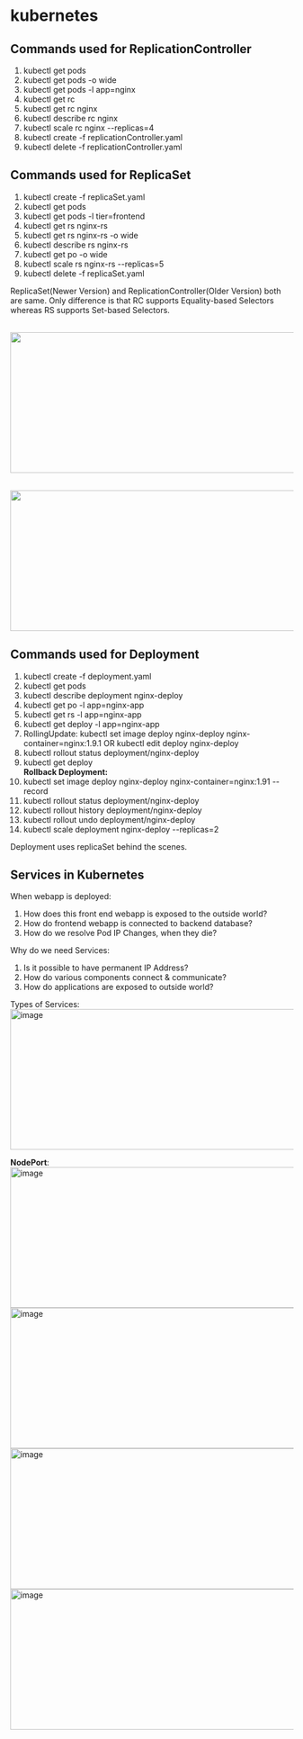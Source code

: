 # kubernetes

Commands used for ReplicationController
-----------------------------------------
1. kubectl get pods
2. kubectl get pods -o wide
3. kubectl get pods -l app=nginx
4. kubectl get rc
5. kubectl get rc nginx
6. kubectl describe rc nginx
7. kubectl scale rc nginx --replicas=4
8. kubectl create -f replicationController.yaml
9. kubectl delete -f replicationController.yaml

Commands used for ReplicaSet
----------------------------
1. kubectl create -f replicaSet.yaml
2. kubectl get pods
3. kubectl get pods -l tier=frontend
4. kubectl get rs nginx-rs
5. kubectl get rs nginx-rs -o wide
6. kubectl describe rs nginx-rs
7. kubectl get po -o wide
8. kubectl scale rs nginx-rs --replicas=5
9. kubectl delete -f replicaSet.yaml


ReplicaSet(Newer Version) and ReplicationController(Older Version) both are same. Only difference is that RC supports Equality-based Selectors whereas RS supports Set-based Selectors.

<br/><img width="750" height="250" src="https://user-images.githubusercontent.com/19406666/159111099-b74a46a1-8de7-453d-a2b3-bd3e43687769.png">

<br/><img width="750" height="250" src="https://user-images.githubusercontent.com/19406666/159111162-a2ae69ec-2ce9-4ee4-9c79-c0f62408f509.png">



Commands used for Deployment
----------------------------
1. kubectl create -f deployment.yaml
2. kubectl get pods
3. kubectl describe deployment nginx-deploy
4. kubectl get po -l app=nginx-app
5. kubectl get rs -l app=nginx-app
6. kubectl get deploy -l app=nginx-app
7. RollingUpdate: kubectl set image deploy nginx-deploy nginx-container=nginx:1.9.1  OR kubectl edit deploy nginx-deploy
8. kubectl rollout status deployment/nginx-deploy
9. kubectl get deploy
</br>**Rollback Deployment:**
11. kubectl set image deploy nginx-deploy nginx-container=nginx:1.91 --record
12. kubectl rollout status deployment/nginx-deploy
13. kubectl rollout history deployment/nginx-deploy
14. kubectl rollout undo deployment/nginx-deploy
15. kubectl scale deployment nginx-deploy --replicas=2

Deployment uses replicaSet behind the scenes.


Services in Kubernetes
----------------------------
When webapp is deployed:
1. How does this front end webapp is exposed to the outside world?
2. How do frontend webapp is connected to backend database?
3. How do we resolve Pod IP Changes, when they die?

Why do we need Services:
1. Is it possible to have permanent IP Address?
2. How do various components connect & communicate?
3. How do applications are exposed to outside world?

Types of Services:
<br/><img width="750" height="250" alt="image" src="https://user-images.githubusercontent.com/19406666/161389127-74269447-e852-4835-bea3-03cfdceaa7a8.png">

**NodePort**:
<br/><img width="550" height="250" alt="image" src="https://user-images.githubusercontent.com/19406666/161582426-a91ae33a-0805-49d9-98a7-422d5135cd57.png">
<br/><img width="750" height="250" alt="image" src="https://user-images.githubusercontent.com/19406666/161582739-485f8932-594d-491b-90f0-c9e4fa141b05.png">
<br/><img width="750" height="250" alt="image" src="https://user-images.githubusercontent.com/19406666/161582810-9ac0da3a-0f49-48f5-9da9-481143ce8da3.png">
<img width="750" height="250" alt="image" src="https://user-images.githubusercontent.com/19406666/169760416-1984002c-d8a2-42b8-9d0f-b33ae77c3dfb.png">


